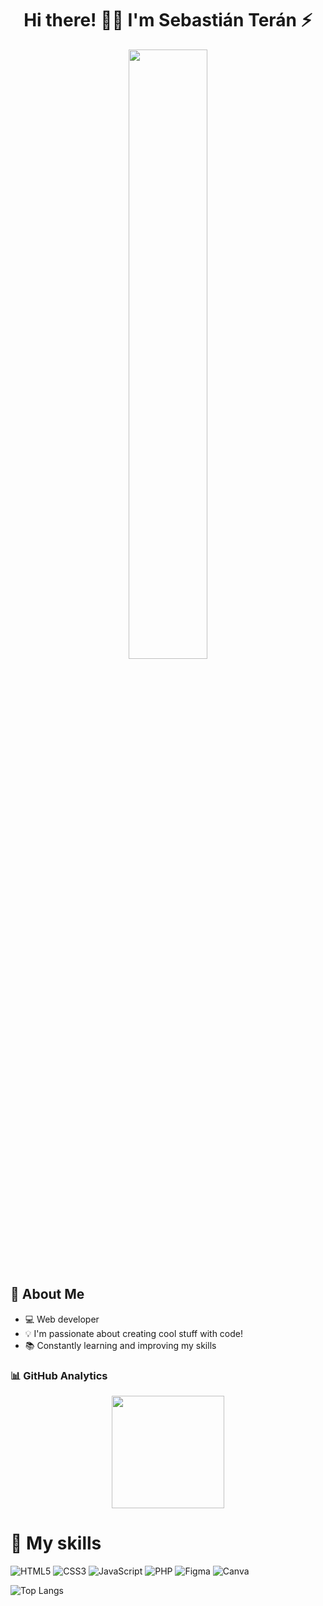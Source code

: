 <div align="center">
  <h1 align="center">Hi there! 👋🏻 I'm Sebastián Terán ⚡</h1>
</div>


<div align="center">
    <img width="50%" src="https://github.com/Sebas17Dev/Sebas17Dev/assets/102881322/2802a408-3774-4873-8e9f-3dcbd6b296a4"/>
</div>

## 🌊 About Me

- 💻 Web developer
- 💡 I'm passionate about creating cool stuff with code!
- 📚 Constantly learning and improving my skills

### 📊 GitHub Analytics

<p align="center">

  <img height="180em" src="https://github-readme-stats-eight-theta.vercel.app/api?username=Sebas17Dev&show_icons=true&theme=algolia&include_all_commits=true&count_private=true"/>
</p>

# 🚀 My skills
![HTML5](https://img.shields.io/badge/html5-%23E34F26.svg?style=for-the-badge&logo=html5&logoColor=white)
![CSS3](https://img.shields.io/badge/css3-%231572B6.svg?style=for-the-badge&logo=css3&logoColor=white)
![JavaScript](https://img.shields.io/badge/javascript-%23323330.svg?style=for-the-badge&logo=javascript&logoColor=%23F7DF1E)
![PHP](https://img.shields.io/badge/php-%23777BB4.svg?style=for-the-badge&logo=php&logoColor=white)
![Figma](https://img.shields.io/badge/figma-%23F24E1E.svg?style=for-the-badge&logo=figma&logoColor=white)
![Canva](https://img.shields.io/badge/Canva-%2300C4CC.svg?style=for-the-badge&logo=Canva&logoColor=white)

![Top Langs](https://github-readme-stats-eight-theta.vercel.app/api/top-langs/?username=Sebas17Dev&layout=compact&theme=dark)
